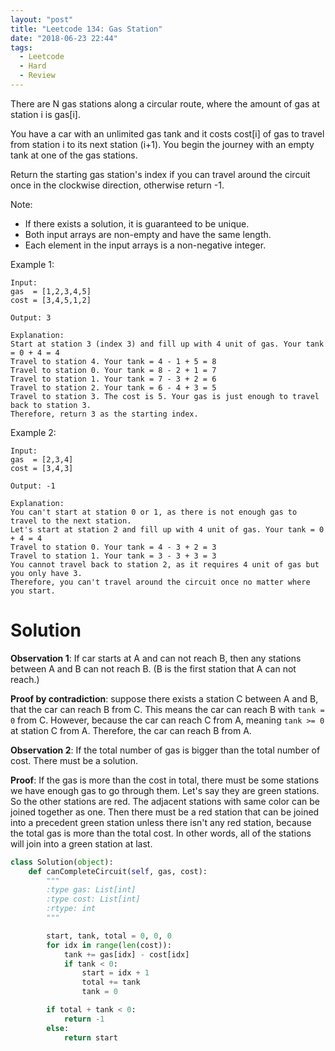 ```yaml
---
layout: "post"
title: "Leetcode 134: Gas Station"
date: "2018-06-23 22:44"
tags:
  - Leetcode
  - Hard
  - Review
---
```


There are N gas stations along a circular route, where the amount of gas at station i is gas[i].

You have a car with an unlimited gas tank and it costs cost[i] of gas to travel from station i to its next station (i+1). You begin the journey with an empty tank at one of the gas stations.

Return the starting gas station's index if you can travel around the circuit once in the clockwise direction, otherwise return -1.

Note:

* If there exists a solution, it is guaranteed to be unique.
* Both input arrays are non-empty and have the same length.
* Each element in the input arrays is a non-negative integer.


Example 1:

```
Input:
gas  = [1,2,3,4,5]
cost = [3,4,5,1,2]

Output: 3

Explanation:
Start at station 3 (index 3) and fill up with 4 unit of gas. Your tank = 0 + 4 = 4
Travel to station 4. Your tank = 4 - 1 + 5 = 8
Travel to station 0. Your tank = 8 - 2 + 1 = 7
Travel to station 1. Your tank = 7 - 3 + 2 = 6
Travel to station 2. Your tank = 6 - 4 + 3 = 5
Travel to station 3. The cost is 5. Your gas is just enough to travel back to station 3.
Therefore, return 3 as the starting index.
```

Example 2:
```
Input:
gas  = [2,3,4]
cost = [3,4,3]

Output: -1

Explanation:
You can't start at station 0 or 1, as there is not enough gas to travel to the next station.
Let's start at station 2 and fill up with 4 unit of gas. Your tank = 0 + 4 = 4
Travel to station 0. Your tank = 4 - 3 + 2 = 3
Travel to station 1. Your tank = 3 - 3 + 3 = 3
You cannot travel back to station 2, as it requires 4 unit of gas but you only have 3.
Therefore, you can't travel around the circuit once no matter where you start.
```

# Solution
**Observation 1**: If car starts at A and can not reach B, then any stations between A and B can not reach B. (B is the first station that A can not reach.)

**Proof by contradiction**: suppose there exists a station C between A and B, that the car can reach B from C. This means the car can reach B with `tank = 0` from C. However, because the car can reach C from A, meaning `tank >= 0` at station C from A. Therefore, the car can reach B from A.

**Observation 2**: If the total number of gas is bigger than the total number of cost. There must be a solution.

**Proof**: If the gas is more than the cost in total, there must be some stations we have enough gas to go through them. Let's say they are green stations. So the other stations are red. The adjacent stations with same color can be joined together as one. Then there must be a red station that can be joined into a precedent green station unless there isn't any red station, because the total gas is more than the total cost. In other words, all of the stations will join into a green station at last.

```python
class Solution(object):
    def canCompleteCircuit(self, gas, cost):
        """
        :type gas: List[int]
        :type cost: List[int]
        :rtype: int
        """

        start, tank, total = 0, 0, 0
        for idx in range(len(cost)):
            tank += gas[idx] - cost[idx]
            if tank < 0:
                start = idx + 1
                total += tank
                tank = 0

        if total + tank < 0:
            return -1
        else:
            return start
```
